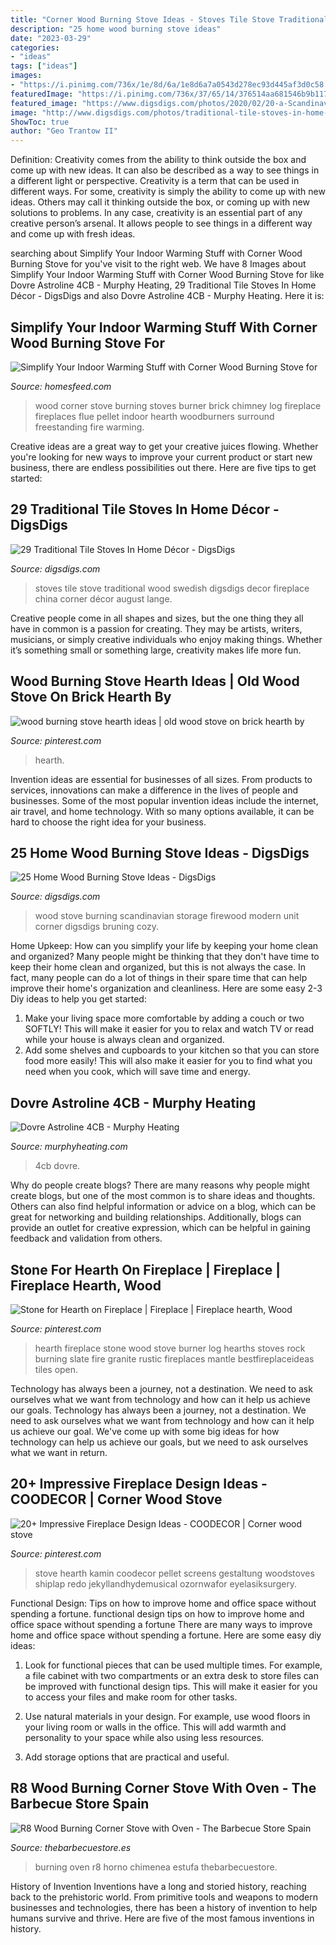 ```yaml
---
title: "Corner Wood Burning Stove Ideas - Stoves Tile Stove Traditional Wood Swedish Digsdigs Decor Fireplace China Corner Décor August Lange"
description: "25 home wood burning stove ideas"
date: "2023-03-29"
categories:
- "ideas"
tags: ["ideas"]
images:
- "https://i.pinimg.com/736x/1e/8d/6a/1e8d6a7a0543d278ec93d445af3d0c58.jpg"
featuredImage: "https://i.pinimg.com/736x/37/65/14/376514aa681546b9b117acdca632d9f6--wood-burner-fireplace-wood-stove-hearth.jpg?b=t"
featured_image: "https://www.digsdigs.com/photos/2020/02/20-a-Scandinavian-space-with-a-modern-and-cool-wood-burning-stove-plus-an-elegant-open-storage-unit-for-firewood.jpg"
image: "http://www.digsdigs.com/photos/traditional-tile-stoves-in-home-decor-ideas-30-554x830.jpg"
ShowToc: true
author: "Geo Trantow II"
---
```



Definition: Creativity comes from the ability to think outside the box and come up with new ideas. It can also be described as a way to see things in a different light or perspective.
Creativity is a term that can be used in different ways. For some, creativity is simply the ability to come up with new ideas. Others may call it thinking outside the box, or coming up with new solutions to problems. In any case, creativity is an essential part of any creative person’s arsenal. It allows people to see things in a different way and come up with fresh ideas.

	

		
searching about Simplify Your Indoor Warming Stuff with Corner Wood Burning Stove for you've visit to the right web. We have 8 Images about Simplify Your Indoor Warming Stuff with Corner Wood Burning Stove for like Dovre Astroline 4CB - Murphy Heating, 29 Traditional Tile Stoves In Home Décor - DigsDigs and also Dovre Astroline 4CB - Murphy Heating. Here it is:
		
    
## Simplify Your Indoor Warming Stuff With Corner Wood Burning Stove For

<img loading=lazy src="https://homesfeed.com/wp-content/uploads/2015/08/stunning-classic-reddish-brick-corner-wood-burning-stove-design-with-metal-chimney-and-arch-style-beneath-small-glass-window.jpg" onerror="this.onerror=null;this.src='https://tse1.mm.bing.net/th?id=OIP.BW8EyQ6OgDsGK2jxl3yGfQHaJ4&amp;pid=15.1';" alt="Simplify Your Indoor Warming Stuff with Corner Wood Burning Stove for">

_Source: homesfeed.com_

>wood corner stove burning stoves burner brick chimney log fireplace fireplaces flue pellet indoor hearth woodburners surround freestanding fire warming. 

	

Creative ideas are a great way to get your creative juices flowing. Whether you're looking for new ways to improve your current product or start new business, there are endless possibilities out there. Here are five tips to get started:

    
## 29 Traditional Tile Stoves In Home Décor - DigsDigs

<img loading=lazy src="http://www.digsdigs.com/photos/traditional-tile-stoves-in-home-decor-ideas-30-554x830.jpg" onerror="this.onerror=null;this.src='https://tse1.mm.bing.net/th?id=OIP.c-PPBE9pChZSYgEsEiGXbgHaLG&amp;pid=15.1';" alt="29 Traditional Tile Stoves In Home Décor - DigsDigs">

_Source: digsdigs.com_

>stoves tile stove traditional wood swedish digsdigs decor fireplace china corner décor august lange. 

	

Creative people come in all shapes and sizes, but the one thing they all have in common is a passion for creating. They may be artists, writers, musicians, or simply creative individuals who enjoy making things. Whether it’s something small or something large, creativity makes life more fun.

    
## Wood Burning Stove Hearth Ideas | Old Wood Stove On Brick Hearth By

<img loading=lazy src="https://i.pinimg.com/736x/fc/5f/aa/fc5faa318d222860da2c8b5d2b8af409.jpg" onerror="this.onerror=null;this.src='https://tse4.mm.bing.net/th?id=OIP.XRYQr9HlSnfFWLjf20s04QHaJQ&amp;pid=15.1';" alt="wood burning stove hearth ideas | old wood stove on brick hearth by">

_Source: pinterest.com_

>hearth. 

	

Invention ideas are essential for businesses of all sizes. From products to services, innovations can make a difference in the lives of people and businesses. Some of the most popular invention ideas include the internet, air travel, and home technology. With so many options available, it can be hard to choose the right idea for your business.

    
## 25 Home Wood Burning Stove Ideas - DigsDigs

<img loading=lazy src="https://www.digsdigs.com/photos/2020/02/20-a-Scandinavian-space-with-a-modern-and-cool-wood-burning-stove-plus-an-elegant-open-storage-unit-for-firewood.jpg" onerror="this.onerror=null;this.src='https://tse4.mm.bing.net/th?id=OIP.prtM7Mv-doRBythUaUJpngHaLH&amp;pid=15.1';" alt="25 Home Wood Burning Stove Ideas - DigsDigs">

_Source: digsdigs.com_

>wood stove burning scandinavian storage firewood modern unit corner digsdigs bruning cozy. 

	

Home Upkeep: How can you simplify your life by keeping your home clean and organized?
Many people might be thinking that they don't have time to keep their home clean and organized, but this is not always the case. In fact, many people can do a lot of things in their spare time that can help improve their home's organization and cleanliness. Here are some easy 2-3 Diy ideas to help you get started: 
1. Make your living space more comfortable by adding a couch or two SOFTLY! This will make it easier for you to relax and watch TV or read while your house is always clean and organized. 
2. Add some shelves and cupboards to your kitchen so that you can store food more easily! This will also make it easier for you to find what you need when you cook, which will save time and energy. 

    
## Dovre Astroline 4CB - Murphy Heating

<img loading=lazy src="http://murphyheating.com/wp-content/uploads/2015/07/dovre-4cb-pedestal.jpg" onerror="this.onerror=null;this.src='https://tse3.mm.bing.net/th?id=OIP.j2srT5BRSXbXL2MlyUmy1wHaJ7&amp;pid=15.1';" alt="Dovre Astroline 4CB - Murphy Heating">

_Source: murphyheating.com_

>4cb dovre. 

	

Why do people create blogs?
There are many reasons why people might create blogs, but one of the most common is to share ideas and thoughts. Others can also find helpful information or advice on a blog, which can be great for networking and building relationships. Additionally, blogs can provide an outlet for creative expression, which can be helpful in gaining feedback and validation from others.

    
## Stone For Hearth On Fireplace | Fireplace | Fireplace Hearth, Wood

<img loading=lazy src="https://i.pinimg.com/736x/37/65/14/376514aa681546b9b117acdca632d9f6--wood-burner-fireplace-wood-stove-hearth.jpg?b=t" onerror="this.onerror=null;this.src='https://tse3.mm.bing.net/th?id=OIP._I10v3bTqN2F8wJl2g82bAHaJ3&amp;pid=15.1';" alt="Stone for Hearth on Fireplace | Fireplace | Fireplace hearth, Wood">

_Source: pinterest.com_

>hearth fireplace stone wood stove burner log hearths stoves rock burning slate fire granite rustic fireplaces mantle bestfireplaceideas tiles open. 

	

Technology has always been a journey, not a destination. We need to ask ourselves what we want from technology and how can it help us achieve our goals.
Technology has always been a journey, not a destination. We need to ask ourselves what we want from technology and how can it help us achieve our goal. We've come up with some big ideas for how technology can help us achieve our goals, but we need to ask ourselves what we want in return.

    
## 20+ Impressive Fireplace Design Ideas - COODECOR | Corner Wood Stove

<img loading=lazy src="https://i.pinimg.com/736x/1e/8d/6a/1e8d6a7a0543d278ec93d445af3d0c58.jpg" onerror="this.onerror=null;this.src='https://tse2.mm.bing.net/th?id=OIP.8lwUTFbiwKCnKMG31Xd5eAHaJz&amp;pid=15.1';" alt="20+ Impressive Fireplace Design Ideas - COODECOR | Corner wood stove">

_Source: pinterest.com_

>stove hearth kamin coodecor pellet screens gestaltung woodstoves shiplap redo jekyllandhydemusical ozornwafor eyelasiksurgery. 

	

Functional Design: Tips on how to improve home and office space without spending a fortune.
functional design tips on how to improve home and office space without spending a fortune
There are many ways to improve home and office space without spending a fortune. Here are some easy diy ideas:

1. Look for functional pieces that can be used multiple times. For example, a file cabinet with two compartments or an extra desk to store files can be improved with functional design tips. This will make it easier for you to access your files and make room for other tasks.

2. Use natural materials in your design. For example, use wood floors in your living room or walls in the office. This will add warmth and personality to your space while also using less resources.

3. Add storage options that are practical and useful.

    
## R8 Wood Burning Corner Stove With Oven - The Barbecue Store Spain

<img loading=lazy src="https://www.thebarbecuestore.es/WebRoot/StoreES2/Shops/62082927/5F85/8CA4/B827/1FDB/E4AE/0A0C/6D12/4676/Chimenea_Rincon_con_Horno_R8.jpg" onerror="this.onerror=null;this.src='https://tse3.mm.bing.net/th?id=OIP.Q5IhUBqVDC46UrS48k4AtwHaNW&amp;pid=15.1';" alt="R8 Wood Burning Corner Stove with Oven - The Barbecue Store Spain">

_Source: thebarbecuestore.es_

>burning oven r8 horno chimenea estufa thebarbecuestore. 

	

History of Invention
Inventions have a long and storied history, reaching back to the prehistoric world. From primitive tools and weapons to modern businesses and technologies, there has been a history of invention to help humans survive and thrive. Here are five of the most famous inventions in history.

